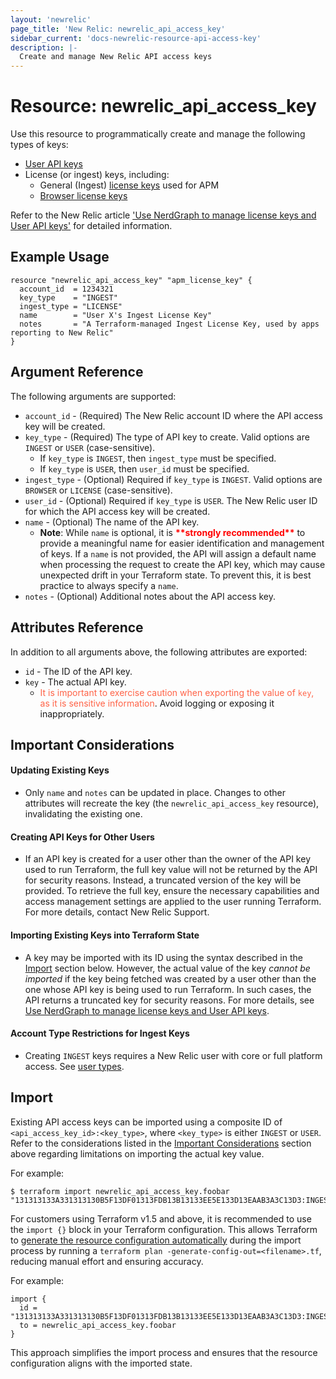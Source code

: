 ```yaml
---
layout: 'newrelic'
page_title: 'New Relic: newrelic_api_access_key'
sidebar_current: 'docs-newrelic-resource-api-access-key'
description: |-
  Create and manage New Relic API access keys
---
```


# Resource: newrelic_api_access_key

Use this resource to programmatically create and manage the following types of keys:
- [User API keys](https://docs.newrelic.com/docs/apis/get-started/intro-apis/types-new-relic-api-keys#user-api-key)
- License (or ingest) keys, including:
  - General (Ingest) [license keys](https://docs.newrelic.com/docs/accounts/install-new-relic/account-setup/license-key) used for APM
  - [Browser license keys](https://docs.newrelic.com/docs/browser/new-relic-browser/configuration/copy-browser-monitoring-license-key-app-id)

Refer to the New Relic article ['Use NerdGraph to manage license keys and User API keys'](https://docs.newrelic.com/docs/apis/nerdgraph/examples/use-nerdgraph-manage-license-keys-user-keys) for detailed information.

## Example Usage

```
resource "newrelic_api_access_key" "apm_license_key" {
  account_id  = 1234321
  key_type    = "INGEST"
  ingest_type = "LICENSE"
  name        = "User X's Ingest License Key"
  notes       = "A Terraform-managed Ingest License Key, used by apps reporting to New Relic"
}
```

## Argument Reference

The following arguments are supported:

- `account_id` - (Required) The New Relic account ID where the API access key will be created.
- `key_type` - (Required) The type of API key to create. Valid options are `INGEST` or `USER` (case-sensitive).
  - If `key_type` is `INGEST`, then `ingest_type` must be specified.
  - If `key_type` is `USER`, then `user_id` must be specified.
- `ingest_type` - (Optional) Required if `key_type` is `INGEST`. Valid options are `BROWSER` or `LICENSE` (case-sensitive).
- `user_id` - (Optional) Required if `key_type` is `USER`. The New Relic user ID for which the API access key will be created.
- `name` - (Optional) The name of the API key.
  - **Note**: While `name` is optional, it is <b style="color:red;">\*\*strongly recommended\*\*</b> to provide a meaningful name for easier identification and management of keys. If a `name` is not provided, the API will assign a default name when processing the request to create the API key, which may cause unexpected drift in your Terraform state. To prevent this, it is best practice to always specify a `name`.
- `notes` - (Optional) Additional notes about the API access key.

## Attributes Reference

In addition to all arguments above, the following attributes are exported:

- `id` - The ID of the API key.
- `key` - The actual API key.
  - <span style="color:tomato;">It is important to exercise caution when exporting the value of `key`, as it is sensitive information</span>. Avoid logging or exposing it inappropriately.

## Important Considerations
#### Updating Existing Keys
- Only `name` and `notes` can be updated in place. Changes to other attributes will recreate the key (the `newrelic_api_access_key` resource), invalidating the existing one.

#### Creating API Keys for Other Users
- If an API key is created for a user other than the owner of the API key used to run Terraform, the full key value will not be returned by the API for security reasons. Instead, a truncated version of the key will be provided. To retrieve the full key, ensure the necessary capabilities and access management settings are applied to the user running Terraform. For more details, contact New Relic Support.

#### Importing Existing Keys into Terraform State
- A key may be imported with its ID using the syntax described in the [Import](#import) section below. However, the actual value of the key _cannot be imported_ if the key being fetched was created by a user other than the one whose API key is being used to run Terraform. In such cases, the API returns a truncated key for security reasons. For more details, see [Use NerdGraph to manage license keys and User API keys](https://docs.newrelic.com/docs/apis/nerdgraph/examples/use-nerdgraph-manage-license-keys-user-keys/#query-keys).

#### Account Type Restrictions for Ingest Keys
- Creating `INGEST` keys requires a New Relic user with core or full platform access. See [user types](https://docs.newrelic.com/docs/accounts/accounts-billing/new-relic-one-user-management/user-type/#api-access).

## Import

Existing API access keys can be imported using a composite ID of `<api_access_key_id>:<key_type>`, where `<key_type>` is either `INGEST` or `USER`. Refer to the considerations listed in the [Important Considerations](#importing-existing-keys-into-terraform-state) section above regarding limitations on importing the actual key value.

For example:
```
$ terraform import newrelic_api_access_key.foobar "131313133A331313130B5F13DF01313FDB13B13133EE5E133D13EAAB3A3C13D3:INGEST"
```

For customers using Terraform v1.5 and above, it is recommended to use the `import {}` block in your Terraform configuration. This allows Terraform to [generate the resource configuration automatically](https://developer.hashicorp.com/terraform/language/import/generating-configuration#workflow) during the import process by running a `terraform plan -generate-config-out=<filename>.tf`, reducing manual effort and ensuring accuracy.

For example:
```hcl
import {
  id = "131313133A331313130B5F13DF01313FDB13B13133EE5E133D13EAAB3A3C13D3:INGESTT"
  to = newrelic_api_access_key.foobar
}
```

This approach simplifies the import process and ensures that the resource configuration aligns with the imported state.